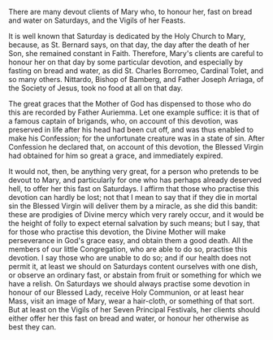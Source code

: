 
There are many devout clients of Mary who, to honour her, fast on bread and water on Saturdays, and the Vigils of her Feasts.

It is well known that Saturday is dedicated by the Holy Church to Mary, because, as St. Bernard says, on that day, the day after the death of her Son, she remained constant in Faith. Therefore, Mary\'s clients are careful to honour her on that day by some particular devotion, and especially by fasting on bread and water, as did St. Charles Borromeo, Cardinal Tolet, and so many others. Nittardo, Bishop of Bamberg, and Father Joseph Arriaga, of the Society of Jesus, took no food at all on that day.

The great graces that the Mother of God has dispensed to those who do this are recorded by Father Auriemma. Let one example suffice: it is that of a famous captain of brigands, who, on account of this devotion, was preserved in life after his head had been cut off, and was thus enabled to make his Confession; for the unfortunate creature was in a state of sin. After Confession he declared that, on account of this devotion, the Blessed Virgin had obtained for him so great a grace, and immediately expired.

It would not, then, be anything very great, for a person who pretends to be devout to Mary, and particularly for one who has perhaps already deserved hell, to offer her this fast on Saturdays. I affirm that those who practise this devotion can hardly be lost; not that I mean to say that if they die in mortal sin the Blessed Virgin will deliver them by a miracle, as she did this bandit: these are prodigies of Divine mercy which very rarely occur, and it would be the height of folly to expect eternal salvation by such means; but I say, that for those who practise this devotion, the Divine Mother will make perseverance in God\'s grace easy, and obtain them a good death. All the members of our little Congregation, who are able to do so, practise this devotion. I say those who are unable to do so; and if our health does not permit it, at least we should on Saturdays content ourselves with one dish, or observe an ordinary fast, or abstain from fruit or something for which we have a relish. On Saturdays we should always practise some devotion in honour of our Blessed Lady, receive Holy Communion, or at least hear Mass, visit an image of Mary, wear a hair-cloth, or something of that sort. But at least on the Vigils of her Seven Principal Festivals, her clients should either offer her this fast on bread and water, or honour her otherwise as best they can.

